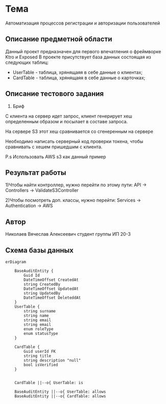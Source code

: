 # Тема
Автоматизация процессов регистрации и авторизации пользователей

Описание предметной области
---
Данный проект предназначен для первого впечатления о фреймворке Ktro и Exposed
В проекте присутствует база данных состоящая из следующих таблиц:
 - UserTable - таблица, хрянящаяя в себе данные о клиентах;
 - CardTable - таблица, хрянящаяя в себе данные о карточках;

Описание тестового задания
---
1) Бриф

С клиента на сервер идет запрос, клиент генерирует хеш определенным образом и посылает в 
составе запроса. 

На сервере S3 этот хеш сравнивается со сгенеренным на сервере

Необходимо написать серверный код проверки токена, чтобы сравнивать с хешем пришедшим с 
клиента.

P.s Использовать AWS s3 как данный пример

Результат работы
---
1)Чтобы найти контроллер, нужно перейти по этому пути: API -> Controllers -> ValidateS3Controller

2)Чтобы посмотреть доп. классы, нужно перейти: Services -> Authentication -> AWS

Автор
---
Николаев Вячеслав Алексеевич студент группы ИП 20-3

## Схема базы данных
```mermaid
erDiagram

    BaseAuditEntity {
        Guid Id
        DateTimeOffset CreatedAt
        string CreatedBy
        DateTimeOffset UpdatedAt
        string UpdatedBy
        DateTimeOffset DeleteddAt
    }
    UserTable {
        string surname
        string name
        string email
        string email
        enum roleType
        enum statusType
    }

    CardTable {
        Guid userId FK
        string title
        string description "null"
        bool isVerified
    }


    CardTable ||--o{ UserTable: is

    BaseAuditEntity ||--o{ UserTable: allows
    BaseAuditEntity ||--o{ CardTable: allows
 ```
